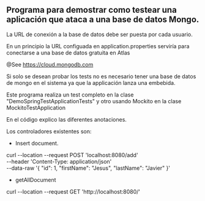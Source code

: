 ## Programa para demostrar como testear una aplicación que ataca a una base de datos Mongo.

La URL de conexión a la base de datos debe ser puesta por cada usuario. 

En un principio la  URL configuada en application.properties serviría para conectarse a una base de datos gratuita en Atlas

@See https://cloud.mongodb.com

Si solo se desean probar los tests no es necesario tener una base de datos de mongo en el sistema ya que la applicación lanza una embebida.

Este programa realiza un test completo en la clase "DemoSpringTestApplicationTests" y otro usando Mockito en la clase  MockitoTestApplication

En el código explico las diferentes anotaciones.

Los controladores existentes son:

- Insert document.

curl --location --request POST 'localhost:8080/add' \
--header 'Content-Type: application/json' \
--data-raw '{
"id": 1,
"firstName": "Jesus",
"lastName": "Javier"
}'

- getAllDocument

curl --location --request GET 'http://localhost:8080/'